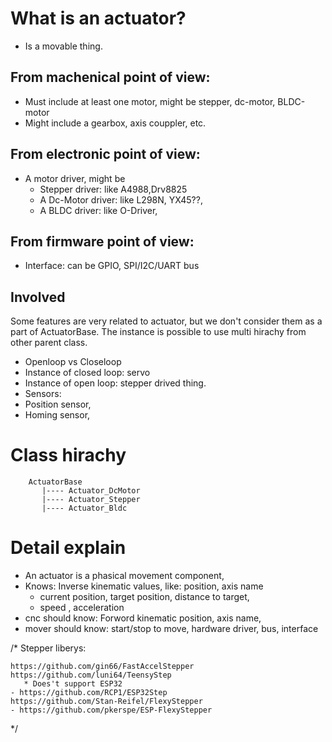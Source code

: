 # What is an actuator?
* Is a movable thing.
## From machenical point of view:
 * Must include at least one motor, might be stepper, dc-motor, BLDC-motor
 * Might include a gearbox, axis couppler, etc.
## From electronic point of view:
 * A motor driver, might be 
   * Stepper driver: like A4988,Drv8825
   * A Dc-Motor driver: like L298N, YX45??, 
   * A BLDC driver: like O-Driver,
## From firmware point of view:
* Interface: can be GPIO, SPI/I2C/UART bus
 
## Involved
Some features are very related to actuator, but we don't consider them as a part of ActuatorBase.
The instance is possible to use multi hirachy from other parent class.
* Openloop vs Closeloop
 * Instance of closed loop: servo
 * Instance of open loop: stepper drived thing. 
* Sensors:
 * Position sensor, 
 * Homing sensor,
# Class hirachy
```
    ActuatorBase
       |---- Actuator_DcMotor
       |---- Actuator_Stepper
       |---- Actuator_Bldc
```

# Detail explain
* An actuator is a phasical movement component, 
 * Knows: Inverse kinematic values, like: position, axis name
   * current position, target position, distance to target, 
   * speed , acceleration
 * cnc should know: Forword kinematic position, axis name,
 * mover should know: start/stop to move, hardware driver, bus, interface


/*
Stepper liberys:

    https://github.com/gin66/FastAccelStepper
    https://github.com/luni64/TeensyStep
       * Does't support ESP32
    - https://github.com/RCP1/ESP32Step
    https://github.com/Stan-Reifel/FlexyStepper
    - https://github.com/pkerspe/ESP-FlexyStepper
*/